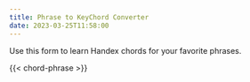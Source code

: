 ```yaml
---
title: Phrase to KeyChord Converter
date: 2023-03-25T11:58:00
---
```

Use this form to learn Handex chords for your favorite phrases.

{{< chord-phrase >}}

